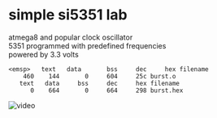 #  simple si5351 lab

atmega8 and popular clock oscillator<br>
5351 programmed with predefined frequencies<br>
powered by 3.3 volts<br>

`<emsp>   text   data	    bss	    dec	    hex	filename`<br>
`    460    144	      0	    604	    25c	burst.o`<br>
`   text   data	    bss	    dec	    hex	filename`<br>
`      0    664	      0	    664	    298	burst.hex`<br>

![video](video.gif)
